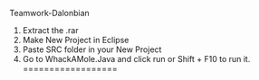 Teamwork-Dalonbian
1. Extract the .rar
2. Make New Project in Eclipse
3. Paste SRC folder in your New Project
4. Go to WhackAMole.Java and click run or Shift + F10 to run it.
==================
